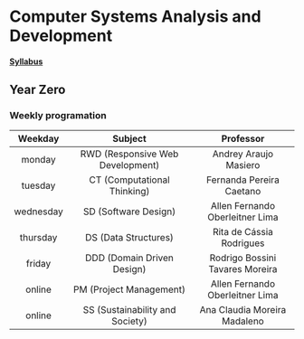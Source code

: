 # Computer Systems Analysis and Development
#### [Syllabus](https://www.fiap.com.br/wp-content/themes/fiap2016/documents/institucional/projeto-pedagogico-de-tds.pdf)

## Year Zero
### Weekly programation
| Weekday | Subject | Professor |
| :---: | :---: | :---: |
| monday | RWD (Responsive Web Development) | Andrey Araujo Masiero |
| tuesday | CT (Computational Thinking) | Fernanda Pereira Caetano |
| wednesday | SD (Software Design) | Allen Fernando Oberleitner Lima |
| thursday | DS (Data Structures) | Rita de Cássia Rodrigues |
| friday | DDD (Domain Driven Design) | Rodrigo Bossini Tavares Moreira |
| online | PM (Project Management) | Allen Fernando Oberleitner Lima |
| online | SS (Sustainability and Society) | Ana Claudia Moreira Madaleno |
